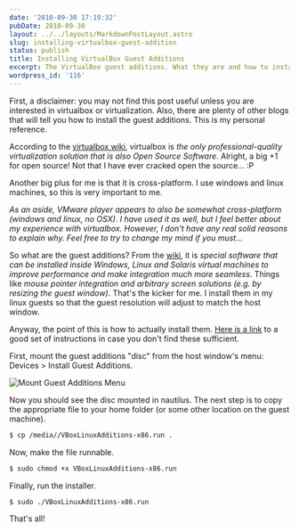 ```yaml
---
date: '2010-09-30 17:19:32'
pubDate: 2010-09-30
layout: ../../layouts/MarkdownPostLayout.astro
slug: installing-virtualbox-guest-addition
status: publish
title: Installing VirtualBox Guest Additions
excerpt: The VirtualBox guest additions. What they are and how to install them.
wordpress_id: '116'
---
```


First, a disclaimer:  you may not find this post useful unless you are interested in virtualbox or virtualization.  Also, there are plenty of other blogs that will tell you how to install the guest additions.  This is my personal reference.

According to the [virtualbox wiki](http://www.virtualbox.org/wiki/VirtualBox), virtualbox is _the only professional-quality virtualization solution that is also Open Source Software_.  Alright, a big +1 for open source!  Not that I have ever cracked open the source... :P

Another big plus for me is that it is cross-platform.  I use windows and linux machines, so this is very important to me.

_As an aside, VMware player appears to also be somewhat cross-platform (windows and linux, no OSX).  I have used it as well, but I feel better about my experience with virtualbox.  However, I don't have any real solid reasons to explain why.  Feel free to try to change my mind if you must..._

So what are the guest additions?  From the [wiki](http://www.virtualbox.org/wiki/VirtualBox), it is _special software that can be installed inside Windows, Linux and Solaris virtual machines to improve performance and make integration much more seamless_.  Things like _mouse pointer integration and arbitrary screen solutions (e.g. by resizing the guest window)_.  That's the kicker for me.  I install them in my linux guests so that the guest resolution will adjust to match the host window.

Anyway, the point of this is how to actually install them.  [Here is a link](http://digitizor.com/2009/05/26/how-to-install-virtualbox-guest-additions-for-a-linux-guest/) to a good set of instructions in case you don't find these sufficient.

First, mount the guest additions "disc" from the host window's menu:  Devices > Install Guest Additions.

![Mount Guest Additions Menu](http://endlessobsession.com/wp-content/uploads/2010/09/install_guest_additions-300x185.png)

Now you should see the disc mounted in nautilus.  The next step is to copy the appropriate file to your home folder (or some other location on the guest machine).

```sh
$ cp /media//VBoxLinuxAdditions-x86.run .
```

Now, make the file runnable.

```sh
$ sudo chmod +x VBoxLinuxAdditions-x86.run
```

Finally, run the installer.

```sh
$ sudo ./VBoxLinuxAdditions-x86.run
```

That's all!

